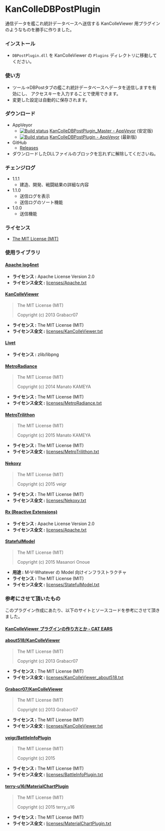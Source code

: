 ﻿# KanColleDBPostPlugin

通信データを艦これ統計データベースへ送信する KanColleViewer 用プラグインのようなものを勝手に作りました。

### インストール

* `DBPostPlugin.dll` を KanColleViewer の `Plugins` ディレクトリに移動してください。

### 使い方

* ツール→DBPostタブの艦これ統計データベースへデータを送信しますを有効にし、
アクセスキーを入力することで使用できます。
* 変更した設定は自動的に保存されます。

### ダウンロード

* AppVeyor
  * [![Build status](https://ci.appveyor.com/api/projects/status/fen8euuwhcuv1r5j/branch/master?svg=true)](https://ci.appveyor.com/project/peer4321/kancolledbpostplugin/branch/master/artifacts)
[KanColleDBPostPlugin_Master - AppVeyor](https://ci.appveyor.com/project/peer4321/kancolledbpostplugin/branch/master/artifacts) (安定版)
  * [![Build status](https://ci.appveyor.com/api/projects/status/fen8euuwhcuv1r5j?svg=true)](https://ci.appveyor.com/project/peer4321/kancolledbpostplugin/build/artifacts)
[KanColleDBPostPlugin - AppVeyor](https://ci.appveyor.com/project/peer4321/kancolledbpostplugin/build/artifacts) (最新版)
* GitHub
  * [Releases](https://github.com/peer4321/KanColleDBPostPlugin/releases)
* ダウンロードしたDLLファイルのブロックを忘れずに解除してくださいね。

### チェンジログ

* 1.1.1
  * 建造、開発、戦闘結果の詳細な内容
* 1.1.0
  * 送信ログを表示
  * 送信ログのソート機能
* 1.0.0
  * 送信機能

### ライセンス

* [The MIT License (MIT)](LICENSE)

### 使用ライブラリ

#### [Apache log4net](https://logging.apache.org/log4net/)

* **ライセンス :** Apache License Version 2.0
* **ライセンス全文 :** [licenses/Apache.txt](licenses/Apache.txt)

#### [KanColleViewer](https://github.com/Grabacr07/KanColleViewer)

> The MIT License (MIT)
> 
> Copyright (c) 2013 Grabacr07

* **ライセンス :** The MIT License (MIT)
* **ライセンス全文 :** [licenses/KanColleViewer.txt](licenses/KanColleViewer.txt)

#### [Livet](http://ugaya40.hateblo.jp/entry/Livet)

* **ライセンス :** zlib/libpng

#### [MetroRadiance](https://github.com/Grabacr07/MetroRadiance)

> The MIT License (MIT)
> 
> Copyright (c) 2014 Manato KAMEYA

* **ライセンス :** The MIT License (MIT)
* **ライセンス全文 :** [licenses/MetroRadiance.txt](licenses/MetroRadiance.txt)

#### [MetroTrilithon](https://github.com/Grabacr07/MetroTrilithon/blob/master/LICENSE)

> The MIT License (MIT)
> 
> Copyright (c) 2015 Manato KAMEYA

* **ライセンス :** The MIT License (MIT)
* **ライセンス全文 :** [licenses/MetroTrilithon.txt](licenses/MetroTrilithon.txt)

#### [Nekoxy](https://github.com/veigr/Nekoxy)

> The MIT License (MIT)
> 
> Copyright (c) 2015 veigr

* **ライセンス :** The MIT License (MIT)
* **ライセンス全文 :** [licenses/Nekoxy.txt](licenses/Nekoxy.txt)

#### [Rx (Reactive Extensions)](https://rx.codeplex.com/)

* **ライセンス :** Apache License Version 2.0
* **ライセンス全文 :** [licenses/Apache.txt](licenses/Apache.txt)

#### [StatefulModel](http://ugaya40.hateblo.jp/entry/StatefulModel)

> The MIT License (MIT)
>
> Copyright (c) 2015 Masanori Onoue

* **用途 :** M-V-Whatever の Model 向けインフラストラクチャ
* **ライセンス :** The MIT License (MIT)
* **ライセンス全文 :** [licenses/StatefulModel.txt](licenses/StatefulModel.txt)

### 参考にさせて頂いたもの

このプラグイン作成にあたり、以下のサイトとソースコードを参考にさせて頂きました。

#### [KanColleViewer プラグインの作り方とか - CAT EARS](http://www.cat-ears.net/?p=40454)


#### [about518/KanColleViewer](https://github.com/about518/KanColleViewer/tree/send-database)

> The MIT License (MIT)
> 
> Copyright (c) 2013 Grabacr07

* **ライセンス :** The MIT License (MIT)
* **ライセンス全文 :** [licenses/KanColleViewer_about518.txt](licenses/KanColleViewer_about518.txt)


#### [Grabacr07/KanColleViewer](https://github.com/Grabacr07/KanColleViewer)

> The MIT License (MIT)
> 
> Copyright (c) 2013 Grabacr07

* **ライセンス :** The MIT License (MIT)
* **ライセンス全文 :** [licenses/KanColleViewer.txt](licenses/KanColleViewer.txt)

#### [veigr/BattleInfoPlugin](https://github.com/veigr/BattleInfoPlugin)

> The MIT License (MIT)
> 
> Copyright (c) 2015 

* **ライセンス :** The MIT License (MIT)
* **ライセンス全文 :** [licenses/BattleInfoPlugin.txt](licenses/BattleInfoPlugin.txt)

#### [terry-u16/MaterialChartPlugin](https://github.com/terry-u16/MaterialChartPlugin)

> The MIT License (MIT)
> 
> Copyright (c) 2015 terry_u16

* **ライセンス :** The MIT License (MIT)
* **ライセンス全文 :** [licenses/MaterialChartPlugin.txt](licenses/MaterialChartPlugin.txt)
